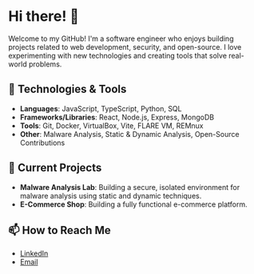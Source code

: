 # Hi there! 👋

Welcome to my GitHub! I'm a software engineer who enjoys building projects related to web development, security, and open-source. I love experimenting with new technologies and creating tools that solve real-world problems.

## 🔧 Technologies & Tools

- **Languages**: JavaScript, TypeScript, Python, SQL
- **Frameworks/Libraries**: React, Node.js, Express, MongoDB
- **Tools**: Git, Docker, VirtualBox, Vite, FLARE VM, REMnux
- **Other**: Malware Analysis, Static & Dynamic Analysis, Open-Source Contributions

## 🌱 Current Projects

- **Malware Analysis Lab**: Building a secure, isolated environment for malware analysis using static and dynamic techniques.
- **E-Commerce Shop**: Building a fully functional e-commerce platform.

## 📫 How to Reach Me

- [LinkedIn](https://www.linkedin.com/in/amy-wall/)
- [Email](mailto:itsAmyWall@gmail.com)

